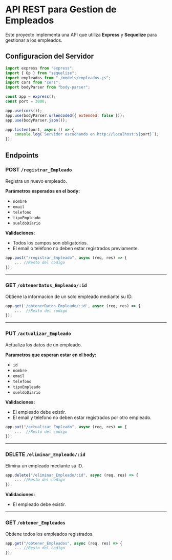 
# API REST para Gestion de Empleados
Este proyecto implementa una API que utiliza **Express** y **Sequelize** para gestionar  a los empleados.

## Configuracion del Servidor
```js
import express from "express";
import { Op } from "sequelize";
import empleados from "./models/empleados.js";
import cors from "cors";
import bodyParser from "body-parser";

const app = express();
const port = 3000;

app.use(cors());
app.use(bodyParser.urlencoded({ extended: false }));
app.use(bodyParser.json());

app.listen(port, async () => {
    console.log(`Servidor escuchando en http://localhost:${port}`);
});
```

## Endpoints

### POST `/registrar_Empleado`
Registra un nuevo empleado.

**Parámetros esperados en el body:**
- `nombre`
- `email`
- `telefono`
- `tipoEmpleado`
- `sueldoDiario`

**Validaciones:**
- Todos los campos son obligatorios.
- El email o teléfono no deben estar registrados previamente.

```js
app.post("/registrar_Empleado", async (req, res) => {
    ... //Resto del codigo
});
```

---
### GET `/obtenerDatos_Empleado/:id`
Obtiene la informacion de un solo empleado mediante su ID.

```js
app.get('/obtenerDatos_Empleado/:id', async (req, res) => {
    ...  //Resto del codigo
});
```

---

### PUT `/actualizar_Empleado`
Actualiza los datos de un empleado.

**Parametros que esperan estar en el body:**
- `id`
- `nombre`
- `email`
- `telefono`
- `tipoEmpleado`
- `sueldoDiario`

**Validaciones:**
- El empleado debe existir.
- El email y telefono no deben estar registrados por otro empleado.

```js
app.put("/actualizar_Empleado", async (req, res) => {
    ...  //Resto del codigo
});
```

---
### DELETE `/eliminar_Empleado/:id`
Elimina un empleado mediante su ID.

```js
app.delete("/eliminar_Empleado/:id", async (req, res) => {
    ... //Resto del codigo
});
```

**Validaciones:**
- El empleado debe existir.

---
### GET `/obtener_Empleados`

Obtiene todos los empleados registrados.

```js
app.get("/obtener_Empleados", async (req, res) => {
    ... //Resto del codigo
});
```